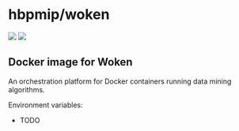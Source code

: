 # hbpmip/woken

[![](https://images.microbadger.com/badges/version/hbpmip/woken.svg)](https://hub.docker.com/r/hbpmip/woken/ "hbpmip/woken") [![](https://images.microbadger.com/badges/image/hbpmip/woken.svg)](https://hub.docker.com/r/hbpmip/woken/ "hbpmip/woken")

## Docker image for Woken

An orchestration platform for Docker containers running data mining algorithms.

Environment variables:

* TODO
